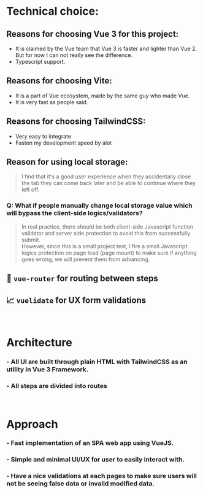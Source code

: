# Technical choice:

## Reasons for choosing Vue 3 for this project:

- It is claimed by the Vue team that Vue 3 is faster and lighter than Vue 2. But for now I can not really see the difference.
- Typescript support.

## Reasons for choosing Vite:

- It is a part of Vue ecosystem, made by the same guy who made Vue.
- It is very fast as people said.

## Reasons for choosing TailwindCSS:

- Very easy to integrate
- Fasten my development speed by alot

## Reason for using local storage:

> I find that it's a good user experience when they accidentally close the tab they can come back later and be able to continue where they left off.

### Q: What if people manually change local storage value which will bypass the client-side logics/validators?

> In real practice, there should be both client-side Javascript function validator and server side protection to avoid this from successfully submit.
> <br>
> However, since this is a small project test, I fire a small Javascript logics protection on page load (page mount) to make sure if anything goes wrong, we will prevent them from advancing.

## 🚙 `vue-router` for routing between steps

## 📈 `vuelidate` for UX form validations

<br>

# Architecture

### - All UI are built through plain HTML with TailwindCSS as an utility in Vue 3 Framework.

### - All steps are divided into routes

<br>

# Approach

### - Fast implementation of an SPA web app using VueJS.

### - Simple and minimal UI/UX for user to easily interact with.

### - Have a nice validations at each pages to make sure users will not be seeing false data or invalid modified data.
